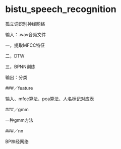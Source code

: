 # bistu\_speech_recognition

孤立词识别神经网络

输入：.wav音频文件

一，提取MFCC特征

二，DTW

三，BPNN训练

输出：分类


###／feature

输入、mfcc算法、pca算法、人名标记对应表

###／gmm

一种gmm方法

###／nn

BP神经网络

